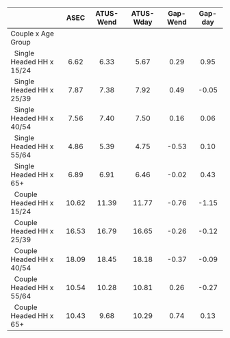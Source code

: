 
|                      |         ASEC |    ATUS-Wend |    ATUS-Wday |     Gap-Wend |      Gap-day |
| -------------------- | :----------: | :----------: | :----------: | :----------: | :----------: |
| Couple x Age Group   |              |              |              |              |              |
| &nbsp;&nbsp;Single Headed HH x 15/24 |         6.62 |         6.33 |         5.67 |         0.29 |         0.95 |
| &nbsp;&nbsp;Single Headed HH x 25/39 |         7.87 |         7.38 |         7.92 |         0.49 |        -0.05 |
| &nbsp;&nbsp;Single Headed HH x 40/54 |         7.56 |         7.40 |         7.50 |         0.16 |         0.06 |
| &nbsp;&nbsp;Single Headed HH x 55/64 |         4.86 |         5.39 |         4.75 |        -0.53 |         0.10 |
| &nbsp;&nbsp;Single Headed HH x 65+ |         6.89 |         6.91 |         6.46 |        -0.02 |         0.43 |
| &nbsp;&nbsp;Couple Headed HH x 15/24 |        10.62 |        11.39 |        11.77 |        -0.76 |        -1.15 |
| &nbsp;&nbsp;Couple Headed HH x 25/39 |        16.53 |        16.79 |        16.65 |        -0.26 |        -0.12 |
| &nbsp;&nbsp;Couple Headed HH x 40/54 |        18.09 |        18.45 |        18.18 |        -0.37 |        -0.09 |
| &nbsp;&nbsp;Couple Headed HH x 55/64 |        10.54 |        10.28 |        10.81 |         0.26 |        -0.27 |
| &nbsp;&nbsp;Couple Headed HH x 65+ |        10.43 |         9.68 |        10.29 |         0.74 |         0.13 |

